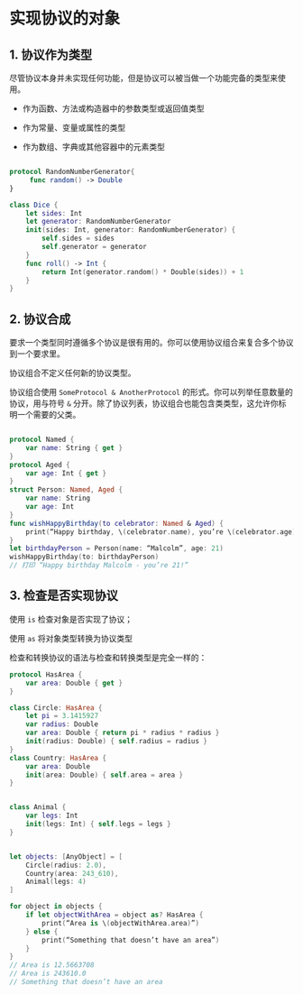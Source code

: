 # 实现协议的对象


## 1. 协议作为类型

尽管协议本身并未实现任何功能，但是协议可以被当做一个功能完备的类型来使用。

- 作为函数、方法或构造器中的参数类型或返回值类型

- 作为常量、变量或属性的类型

-  作为数组、字典或其他容器中的元素类型


```swift

protocol RandomNumberGenerator{
     func random() -> Double
}

class Dice {
    let sides: Int
    let generator: RandomNumberGenerator
    init(sides: Int, generator: RandomNumberGenerator) {
        self.sides = sides
        self.generator = generator
    }
    func roll() -> Int {
        return Int(generator.random() * Double(sides)) + 1
    }
}


```

## 2. 协议合成

要求一个类型同时遵循多个协议是很有用的。你可以使用协议组合来复合多个协议到一个要求里。

协议组合不定义任何新的协议类型。

协议组合使用 `SomeProtocol & AnotherProtocol` 的形式。你可以列举任意数量的协议，用与符号 `&` 分开。除了协议列表，协议组合也能包含类类型，这允许你标明一个需要的父类。

```swift

protocol Named {
    var name: String { get }
}
protocol Aged {
    var age: Int { get }
}
struct Person: Named, Aged {
    var name: String
    var age: Int
}
func wishHappyBirthday(to celebrator: Named & Aged) {
    print(“Happy birthday, \(celebrator.name), you’re \(celebrator.age)!”)
}
let birthdayPerson = Person(name: “Malcolm”, age: 21)
wishHappyBirthday(to: birthdayPerson)
// 打印 “Happy birthday Malcolm - you’re 21!”

```


## 3. 检查是否实现协议

使用 `is` 检查对象是否实现了协议；

使用 `as` 将对象类型转换为协议类型

检查和转换协议的语法与检查和转换类型是完全一样的：


```swift
protocol HasArea {
    var area: Double { get }
}

class Circle: HasArea {
    let pi = 3.1415927
    var radius: Double
    var area: Double { return pi * radius * radius }
    init(radius: Double) { self.radius = radius }
}
class Country: HasArea {
    var area: Double
    init(area: Double) { self.area = area }
}


class Animal {
    var legs: Int
    init(legs: Int) { self.legs = legs }
}


let objects: [AnyObject] = [
    Circle(radius: 2.0),
    Country(area: 243_610),
    Animal(legs: 4)
]

for object in objects {
    if let objectWithArea = object as? HasArea {
        print(“Area is \(objectWithArea.area)”)
    } else {
        print(“Something that doesn’t have an area”)
    }
}
// Area is 12.5663708
// Area is 243610.0
// Something that doesn’t have an area

```

 


